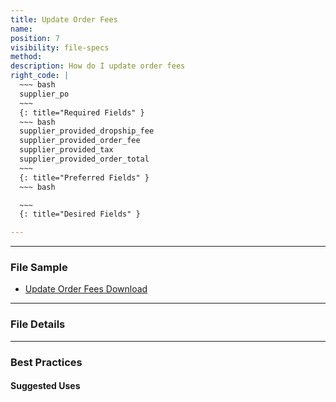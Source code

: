 ```yaml
---
title: Update Order Fees
name:
position: 7
visibility: file-specs
method:
description: How do I update order fees
right_code: |
  ~~~ bash
  supplier_po
  ~~~
  {: title="Required Fields" }
  ~~~ bash
  supplier_provided_dropship_fee
  supplier_provided_order_fee
  supplier_provided_tax
  supplier_provided_order_total
  ~~~
  {: title="Preferred Fields" }
  ~~~ bash

  ~~~
  {: title="Desired Fields" }

---
```


----
### File Sample

* <a href="https://s3-us-west-2.amazonaws.com/crux-kb/file-samples/supplier-use-cases/update_order_fees_detail.xlsx">Update Order Fees Download</a>

----
### File Details

----
### Best Practices

#### Suggested Uses

